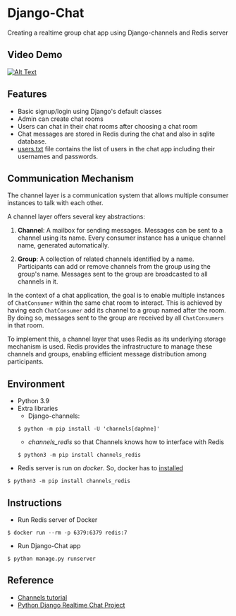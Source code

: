 # Django-Chat
Creating a realtime group chat app using Django-channels and Redis server

## Video Demo
[![Alt Text](https://img.youtube.com/vi/kauqyLk7AIk/0.jpg)](https://www.youtube.com/watch?v=kauqyLk7AIk)


## Features

- Basic signup/login using Django's default classes
- Admin can create chat rooms
- Users can chat in their chat rooms after choosing a chat room
- Chat messages are stored in Redis during the chat and also in sqlite database. 
- [users.txt](https://github.com/rukshar69/Django-Chat/blob/main/djangochat/users.txt) file contains the list of users in the chat app including their usernames and passwords.
## Communication Mechanism

The channel layer is a communication system that allows multiple consumer instances to talk with each other.

A channel layer offers several key abstractions:

1. **Channel**: A mailbox for sending messages. Messages can be sent to a channel using its name. Every consumer instance has a unique channel name, generated automatically.

2. **Group**: A collection of related channels identified by a name. Participants can add or remove channels from the group using the group's name. Messages sent to the group are broadcasted to all channels in it. 

In the context of a chat application, the goal is to enable multiple instances of `ChatConsumer` within the same chat room to interact. This is achieved by having each `ChatConsumer` add its channel to a group named after the room. By doing so, messages sent to the group are received by all `ChatConsumers` in that room.

To implement this, a channel layer that uses Redis as its underlying storage mechanism is used. Redis provides the infrastructure to manage these channels and groups, enabling efficient message distribution among participants.

## Environment
- Python 3.9
- Extra libraries
    - Django-channels: 
    ```shell
    $ python -m pip install -U 'channels[daphne]'
    ```
    - *channels_redis* so that Channels knows how to interface with Redis
    ```shell
    $ python3 -m pip install channels_redis
    ```
- Redis server is run on *docker*. So, docker has to [installed](https://docs.docker.com/desktop/install/ubuntu/)
```shell
$ python3 -m pip install channels_redis
```
## Instructions
- Run Redis server of Docker
```shell
$ docker run --rm -p 6379:6379 redis:7
```
- Run Django-Chat app
```shell
$ python manage.py runserver
```

## Reference
- [Channels tutorial](https://channels.readthedocs.io/en/latest/tutorial/index.html)
- [Python Django Realtime Chat Project](https://www.youtube.com/watch?v=SF1k_Twr9cg)

